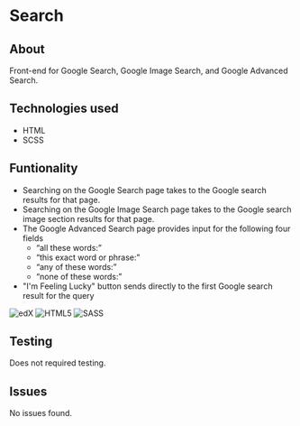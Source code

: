 # Search
## About
Front-end for Google Search, Google Image Search, and Google Advanced Search.

## Technologies used
* HTML
* SCSS

## Funtionality
* Searching on the Google Search page takes to the Google search results for that page.
* Searching on the Google Image Search page takes to the Google search image section results for that page.
* The Google Advanced Search page provides input for the following four fields
  * “all these words:”
  * “this exact word or phrase:”
  * “any of these words:”
  * “none of these words:”
* "I'm Feeling Lucky" button sends directly to the first Google search result for the query

![edX](https://img.shields.io/badge/edX-%2302262B.svg?style=for-the-badge&logo=edX&logoColor=white)
![HTML5](https://img.shields.io/badge/html5-%23E34F26.svg?style=for-the-badge&logo=html5&logoColor=white)
![SASS](https://img.shields.io/badge/SASS-hotpink.svg?style=for-the-badge&logo=SASS&logoColor=white)

## Testing
Does not required testing.

## Issues
No issues found.

